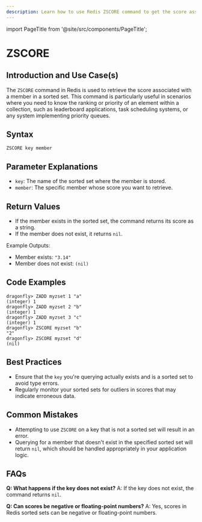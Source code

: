 ```yaml
---
description: Learn how to use Redis ZSCORE command to get the score associated with the given element in a sorted set.
---
```


import PageTitle from '@site/src/components/PageTitle';

# ZSCORE

<PageTitle title="Redis ZSCORE Explained (Better Than Official Docs)" />

## Introduction and Use Case(s)

The `ZSCORE` command in Redis is used to retrieve the score associated with a member in a sorted set. This command is particularly useful in scenarios where you need to know the ranking or priority of an element within a collection, such as leaderboard applications, task scheduling systems, or any system implementing priority queues.

## Syntax

```plaintext
ZSCORE key member
```

## Parameter Explanations

- `key`: The name of the sorted set where the member is stored.
- `member`: The specific member whose score you want to retrieve.

## Return Values

- If the member exists in the sorted set, the command returns its score as a string.
- If the member does not exist, it returns `nil`.

Example Outputs:

- Member exists: `"3.14"`
- Member does not exist: `(nil)`

## Code Examples

```cli
dragonfly> ZADD myzset 1 "a"
(integer) 1
dragonfly> ZADD myzset 2 "b"
(integer) 1
dragonfly> ZADD myzset 3 "c"
(integer) 1
dragonfly> ZSCORE myzset "b"
"2"
dragonfly> ZSCORE myzset "d"
(nil)
```

## Best Practices

- Ensure that the `key` you're querying actually exists and is a sorted set to avoid type errors.
- Regularly monitor your sorted sets for outliers in scores that may indicate erroneous data.

## Common Mistakes

- Attempting to use `ZSCORE` on a key that is not a sorted set will result in an error.
- Querying for a member that doesn't exist in the specified sorted set will return `nil`, which should be handled appropriately in your application logic.

## FAQs

**Q: What happens if the key does not exist?**
A: If the key does not exist, the command returns `nil`.

**Q: Can scores be negative or floating-point numbers?**
A: Yes, scores in Redis sorted sets can be negative or floating-point numbers.
